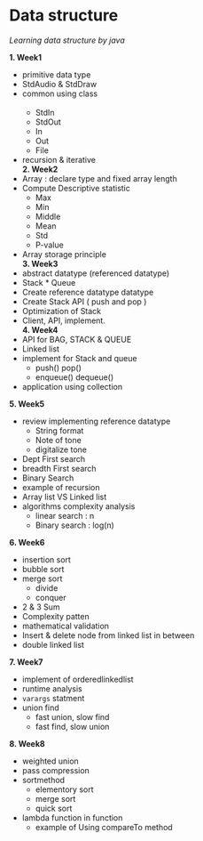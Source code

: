 # Data structure
*Learning data structure by java*     

**1. Week1**  
  * primitive data type
  * StdAudio & StdDraw
  * common using class      
    
    * StdIn
    * StdOut
    * In
    * Out     
    * File 
  * recursion & iterative     
**2. Week2**
  * Array : declare type and fixed array length
  * Compute Descriptive statistic
    * Max
    * Min
    * Middle
    * Mean
    * Std
    * P-value
  * Array storage principle     
**3. Week3**     
  * abstract datatype (referenced datatype)
  * Stack * Queue
  * Create reference datatype datatype
  * Create Stack API ( push and pop )
  * Optimization of Stack
  * Client, API, implement.    
**4. Week4**
  * API for BAG, STACK & QUEUE
  * Linked list
  * implement for Stack and queue
    *  push() pop()
    *  enqueue() dequeue()
  * application using collection
 
 **5. Week5**  
* review implementing reference datatype     
  * String format
  * Note of tone
  * digitalize tone
* Dept First search
* breadth First search
* Binary Search
* example of recursion
* Array list VS Linked list
* algorithms complexity analysis
  * linear search : n
  * Binary search : log(n)
  
 **6. Week6** 
* insertion sort
* bubble sort
* merge sort
  * divide
  * conquer
* 2 & 3 Sum
* Complexity patten
* mathematical validation
* Insert & delete node from linked list in between
* double linked list  

 **7. Week7**
* implement of orderedlinkedlist
* runtime analysis
* `varargs` statment
* union find
  * fast union, slow find
  * fast find, slow union
  
 **8. Week8**
* weighted union
* pass compression
* sortmethod
  * elementory sort
  * merge sort
  * quick sort
* lambda function in function
  * example of Using compareTo method
